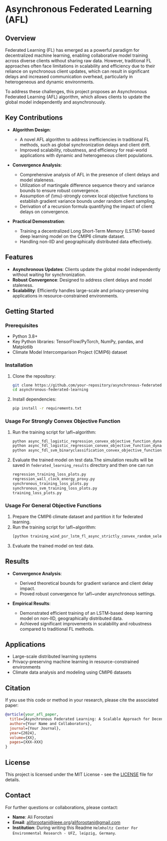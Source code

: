 # Asynchronous Federated Learning (AFL)

## Overview
Federated Learning (FL) has emerged as a powerful paradigm for decentralized machine learning, enabling collaborative model training across diverse clients without sharing raw data. However, traditional FL approaches often face limitations in scalability and efficiency due to their reliance on synchronous client updates, which can result in significant delays and increased communication overhead, particularly in heterogeneous and dynamic environments. 

To address these challenges, this project proposes an Asynchronous Federated Learning (AFL) algorithm, which allows clients to update the global model independently and asynchronously.

## Key Contributions

- **Algorithm Design**: 
  - A novel AFL algorithm to address inefficiencies in traditional FL methods, such as global synchronization delays and client drift.
  - Improved scalability, robustness, and efficiency for real-world applications with dynamic and heterogeneous client populations.

- **Convergence Analysis**:
  - Comprehensive analysis of AFL in the presence of client delays and model staleness.
  - Utilization of martingale difference sequence theory and variance bounds to ensure robust convergence.
  - Assumption of \(\mu\)-strongly convex local objective functions to establish gradient variance bounds under random client sampling.
  - Derivation of a recursion formula quantifying the impact of client delays on convergence.

- **Practical Demonstration**:
  - Training a decentralized Long Short-Term Memory (LSTM)-based deep learning model on the CMIP6 climate dataset.
  - Handling non-IID and geographically distributed data effectively.

## Features

- **Asynchronous Updates**: Clients update the global model independently without waiting for synchronization.
- **Robust Convergence**: Designed to address client delays and model staleness.
- **Scalability**: Efficiently handles large-scale and privacy-preserving applications in resource-constrained environments.

## Getting Started

### Prerequisites
- Python 3.8+
- Key Python libraries: TensorFlow/PyTorch, NumPy, pandas, and Matplotlib
- Climate Model Intercomparison Project (CMIP6) dataset

### Installation
1. Clone the repository:
   ```bash
   git clone https://github.com/your-repository/asynchronous-federated-learning.git
   cd asynchronous-federated-learning
   ```
2. Install dependencies:
   ```bash
   pip install -r requirements.txt
   ```

### Usage For Strongly Convex Objective Function

1. Run the training script for \afl~algorithm:
   ```bash
   python async_fdl_logistic_regression_convex_objective_function_dynamic_lr_12_device_fixed_energy_proxy.py
   python async_fdl_logistic_regression_convex_objective_function_dynamic_lr_12_device_fixed.py
   python async_fdl_svm_binaryclassification_convex_objective_function_dynamic_lr_12.py
   ```
2. Evaluate the trained model on test data.The simulation results will be saved in `federated_learning_results` directory and then one can run
   ```bash
   regression_training_loss_plots.py
   regression_wall_clock_energy_proxy.py
   synchronous_training_loss_plots.py
   synchronous_svm_training_loss_plots.py
   training_loss_plots.py
   ```

### Usage For General Objective Functions

1. Prepare the CMIP6 climate dataset and partition it for federated learning.
2. Run the training script for \afl~algorithm:
   ```bash
   [python training_wind_psr_lstm_fl_async_strictly_convex_random_selection.py] *this file is for extra simulation*
   ```
3. Evaluate the trained model on test data.

## Results
- **Convergence Analysis**:
  - Derived theoretical bounds for gradient variance and client delay impact.
  - Proved robust convergence for \afl~under asynchronous settings.

- **Empirical Results**:
  - Demonstrated efficient training of an LSTM-based deep learning model on non-IID, geographically distributed data.
  - Achieved significant improvements in scalability and robustness compared to traditional FL methods.

## Applications
- Large-scale distributed learning systems
- Privacy-preserving machine learning in resource-constrained environments
- Climate data analysis and modeling using CMIP6 datasets

## Citation
If you use this code or method in your research, please cite the associated paper:
```bibtex
@article{your_afl_paper,
  title={Asynchronous Federated Learning: A Scalable Approach for Decentralized Machine Learning},
  author={Your Name and Collaborators},
  journal={Your Journal},
  year={2024},
  volume={XX},
  pages={XXX-XXX}
}
```

## License
This project is licensed under the MIT License - see the [LICENSE](LICENSE) file for details.

## Contact
For further questions or collaborations, please contact:
- **Name**: Ali Forootani
- **Email**: aliforootani@ieee.org/aliforootani@gmail.com
- **Institution**: During writing this Readme `Helmholtz Center For Environmental Research - UFZ, leipzig, Germany`.

